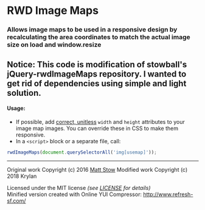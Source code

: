 # RWD Image Maps

### Allows image maps to be used in a responsive design by recalculating the area coordinates to match the actual image size on load and window.resize

Notice: This code is modification of stowball's jQuery-rwdImageMaps repository. I wanted to get rid of dependencies using simple and light solution.
---

#### Usage:

* If possible, add [correct, unitless](http://dev.w3.org/html5/markup/img.html) `width` and `height` attributes to your image map images. You can override these in CSS to make them responsive.
* In a `<script>` block or a separate file, call:

```js
rwdImageMaps(document.querySelectorAll('img[usemap]'));
```

---

Original work Copyright (c) 2016 [Matt Stow](http://mattstow.com)
Modified work Copyright (c) 2018 Krylan

Licensed under the MIT license *(see [LICENSE](https://github.com/Krylan/rwdImageMaps/blob/master/LICENSE) for details)*  
Minified version created with Online YUI Compressor: http://www.refresh-sf.com/
